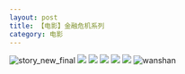 ```yaml
---
layout: post
title: 【电影】金融危机系列
category: 电影
---
```

![story_new_final](http://rdr022gcy.hd-bkt.clouddn.com/img/story_new_final_0322.png)
![](http://rdr022gcy.hd-bkt.clouddn.com/img/finance-movie-0319-4.png)
![](http://rdr022gcy.hd-bkt.clouddn.com/img/finance-movie-0319-5.png)
![](http://rdr022gcy.hd-bkt.clouddn.com/img/finance-movie-0319-1.png)
![](http://rdr022gcy.hd-bkt.clouddn.com/img/finance-movie-0319-2.png)
![](http://rdr022gcy.hd-bkt.clouddn.com/img/finance-movie-0319-3.png)
![wanshan](http://rdr022gcy.hd-bkt.clouddn.com/img/wanshan.png)
